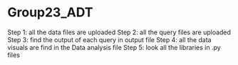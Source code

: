 # Group23_ADT

Step 1: all the data files are uploaded
Step 2: all the query files are uploaded
Step 3: find the output of each query in output file
Step 4: all the data visuals are find in the Data analysis file
Step 5: look all the libraries in .py files 